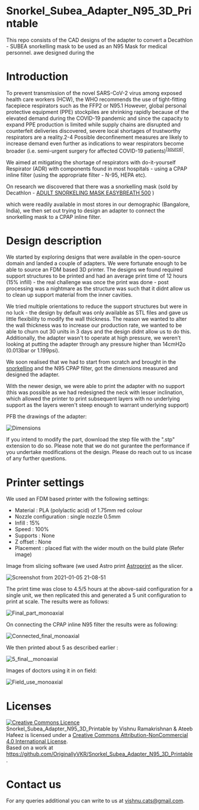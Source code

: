 # Snorkel_Subea_Adapter_N95_3D_Printable
This repo consists of the CAD designs of the adapter to convert a Decathlon - SUBEA snorkelling mask to be used as an N95 Mask for medical personnel. awe designed during the 


# Introduction 

<p>To prevent transmission of the novel SARS-CoV-2 virus among exposed health care workers (HCW), the WHO recommends the use of tight-fitting facepiece respirators such as the FFP2 or N95.1  However, global personal protective equipment (PPE) stockpiles are shrinking rapidly because of the elevated demand during the COVID-19 pandemic and since the capacity to expand PPE production is limited while supply chains are disrupted and counterfeit deliveries discovered, severe local shortages of trustworthy respirators are a reality.2-4  Possible deconfinement measures are likely to increase demand even further as indications to wear respirators become broader (i.e. semi-urgent surgery for affected COVID-19 patients)<sup>[<a href="https://www.researchgate.net/publication/341666605_Verification_of_two_Alternative_Do-it-yourself_Equipment_Respirators_Seal_as_COVID-19_Protection_VADERS-CoV_a_quality_assessment_pilot_study">source</a>]</sup>. 
  
  We aimed at mitigating the shortage of respirators with do-it-yourself Respirator (ADR) with components found in most hospitals - using a CPAP inline filter (using the appropriate filter - N-95, HEPA etc).
 
 On research we discovered that there was a snorkelling mask (sold by Decathlon - <a href="https://www.decathlon.in/p/8573237/easybreath-full-face-mask/adult-snorkeling-mask-easybreath-500-blue">ADULT SNORKELING MASK EASYBREATH 500</a>  )</p> which were readily available in most stores in our demographic (Bangalore, India), we then set out trying to design an adapter to connect the snorkelling mask to a CPAP inline filter. 
 
 # Design description
 
 <p> We started by exploring designs that were available in the open-source domain and landed a couple of adapters. We were fortunate enough to be able to source an FDM based 3D printer. The designs we found required support structures to be printed and had an average print time of 12 hours (15% infill) - the real challenge was once the print was done - post processing was a nightmare as the structure was such that it didnt allow us to clean up support material from the inner cavities. 
  
  We tried multiple orientations to reduce the support structures but were in no luck - the design by default was only available as STL files and gave us little flexibility to modify the wall thickness. The reason we wanted to alter the wall thickness was to increase our production rate, we wanted to be able to churn out 30 units in 3 days and the design didnt allow us to do this. Additionally, the adapter wasn't to operate at high pressure, we weren't looking at putting the adapter through any pressure higher than 14cmH2o (0.013bar or 1.199psi). 
  
  We soon realised that we had to start from scratch and brought in the  <a href="https://www.decathlon.in/p/8573237/easybreath-full-face-mask/adult-snorkeling-mask-easybreath-500-blue"> snorkelling</a> and the N95 CPAP filter, got the dimensions measured and designed the adapter. 
  
  With the newer design, we were able to print the adapter with no support (this was possible as we had redesigned the neck with lesser inclination, which allowed the printer to print subsequent layers with no underlying support as the layers weren't steep enough to warrant underlying support)
  
 PFB the drawings of the adapter: 
 
 ![Dimensions](https://user-images.githubusercontent.com/55281142/115472048-a12e8600-a256-11eb-914c-2178b368a412.PNG)
 
 If you intend to modify the part, download the step file with the ".stp" extension to do so. Please note that we do not gurantee the performance if you undertake modifications ot the design. Please do reach out to us incase of any further questions.
 
 # Printer settings
 
 We used an FDM based printer with the following settings:

 * Material : PLA (polylactic acid) of 1.75mm red colour
 * Nozzle configuration : single nozzle 0.5mm
 * Infill : 15%
 * Speed : 100%
 * Supports : None
 * Z offset : None
 * Placement : placed flat with the wider mouth on the build plate (Refer image)
 
 Image from slicing software (we used Astro print <a href="https://cloud.astroprint.com/account/login"> Astroprint</a> as the slicer.
 
![Screenshot from 2021-01-05 21-08-51](https://user-images.githubusercontent.com/55281142/103667200-a44d8100-4f9b-11eb-8b00-af0bc61ae8fa.png)
 
 The print time was close to 4.5/5 hours at the above-said configuration for a single unit, we then replicated this and generated a 5 unit configuration to print at scale. The results were as follows:
 
 ![Final_part_monoaxial](https://user-images.githubusercontent.com/55281142/103777928-9b21ea00-5057-11eb-9788-bb4f7b356c0a.jpeg)

On connecting the CPAP inline N95 filter the results were as following:

![Connected_final_monoaxial](https://user-images.githubusercontent.com/55281142/103778038-b3920480-5057-11eb-949c-3076c6655905.jpeg)

We then printed about 5 as described earlier :

![5_final__monoaxial](https://user-images.githubusercontent.com/55281142/103778447-429f1c80-5058-11eb-9a71-e0751d26a0a2.jpeg)

Images of doctors using it in on field:

![Field_use_monoaxial](https://user-images.githubusercontent.com/55281142/103778516-5c406400-5058-11eb-997b-d1c3266e7165.jpeg)

  
# Licenses 
  
<a rel="license" href="http://creativecommons.org/licenses/by-nc/4.0/"><img alt="Creative Commons Licence" style="border-width:0" src="https://i.creativecommons.org/l/by-nc/4.0/88x31.png" /></a><br /><span xmlns:dct="http://purl.org/dc/terms/" property="dct:title">Snorkel_Subea_Adapter_N95_3D_Printable</span> by <span xmlns:cc="http://creativecommons.org/ns#" property="cc:attributionName">Vishnu Ramakrishnan & Ateeb Hafeez</span> is licensed under a <a rel="license" href="http://creativecommons.org/licenses/by-nc/4.0/">Creative Commons Attribution-NonCommercial 4.0 International License</a>.<br />Based on a work at <a xmlns:dct="http://purl.org/dc/terms/" href="https://github.com/OriginallyVKR/Snorkel_Subea_Adapter_N95_3D_Printable" rel="dct:source">https://github.com/OriginallyVKR/Snorkel_Subea_Adapter_N95_3D_Printable</a>. 

# Contact us

For any queries additional you can write to us at vishnu.cats@gmail.com. 
